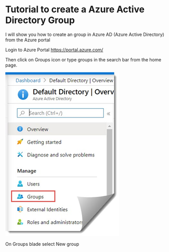 # Tutorial to create a Azure Active Directory Group
I will show you how to create an group in Azure AD (Azure Active Directory) from the Azure portal

Login to Azure Portal https://portal.azure.com/ 

Then click on Groups icon or type groups in the search bar from the home page.

![GitHub Logo](/Create-a-group-and-add-members-in-Azure-Active-Directory.jpg)

On Groups blade select New group
